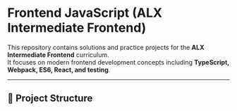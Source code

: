 # Frontend JavaScript (ALX Intermediate Frontend)

This repository contains solutions and practice projects for the **ALX Intermediate Frontend** curriculum.  
It focuses on modern frontend development concepts including **TypeScript, Webpack, ES6, React, and testing**.

---

## 📂 Project Structure